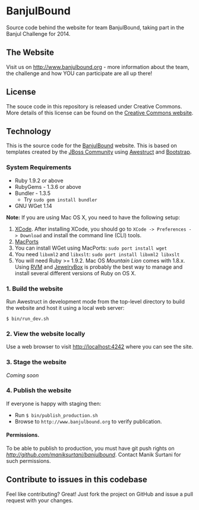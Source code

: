 # BanjulBound
Source code behind the website for team BanjulBound, taking part in the Banjul Challenge for 2014.

## The Website
Visit us on http://www.banjulbound.org  - more information about the team, the challenge and how YOU can participate are all up there!

## License
The souce code in this repository is released under Creative Commons.  More details of this license can be found on the
[Creative Commons website](http://creativecommons.org/licenses/by/3.0/).

## Technology
This is the source code for the [BanjulBound](http://www.banjulbound.org) website.  This is based on templates created by the [JBoss Community](http://jboss.org) using [Awestruct](http://awestruct.org) and [Bootstrap](http://twitter.github.com/bootstrap).

### System Requirements
* Ruby 1.9.2 or above
* RubyGems - 1.3.6 or above
* Bundler - 1.3.5
   * Try `sudo gem install bundler`
* GNU WGet 1.14

**Note:** If you are using Mac OS X, you need to have the following setup:
   1. [XCode](https://itunes.apple.com/us/app/xcode/id497799835?ls=1&mt=12). After installing XCode, you should go to `XCode -> Preferences -> Download` and install the command line (CLI) tools.
   1. [MacPorts](http://www.macports.org/)
   1. You can install WGet using MacPorts: `sudo port install wget`
   1. You need `libxml2` and `libxslt`: `sudo port install libxml2 libxslt`
   1. You will need Ruby >= 1.9.2.  Mac OS _Mountain Lion_ comes with 1.8.x.  Using [RVM](https://rvm.io/) and [JewelryBox](http://jewelrybox.unfiniti.com/) is probably the best way to manage and install several different versions of Ruby on OS X.

### 1. Build the website
Run Awestruct in development mode from the top-level directory to build the website and host it using a local web server:

`$ bin/run_dev.sh`

### 2. View the website locally
Use a web browser to visit [http://localhost:4242](http://localhost:4242) where you can see the site.

### 3. Stage the website
*Coming soon*

### 4. Publish the website
If everyone is happy with staging then:

* Run `$ bin/publish_production.sh`
* Browse to `http://www.banjulbound.org` to verify publication.

#### Permissions.
To be able to publish to production, you must have git push rights on *http://github.com/maniksurtani/banjulbound*.
Contact Manik Surtani for such permissions.

## Contribute to issues in this codebase
Feel like contributing?  Great!  Just fork the project on GitHub and issue a pull request with your changes.
